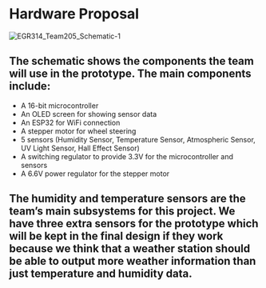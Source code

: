 # Hardware Proposal
![EGR314_Team205_Schematic-1](https://github.com/WhoWaWay/WhoWaWay.github.io/assets/157083035/95d77cf2-481b-4f20-b52d-b487325469f4)

## The schematic shows the components the team will use in the prototype. The main components include:
* A 16-bit microcontroller 
* An OLED screen for showing sensor data
* An ESP32 for WiFi connection
* A stepper motor for wheel steering
* 5 sensors (Humidity Sensor, Temperature Sensor, Atmospheric Sensor, UV Light Sensor, Hall Effect Sensor)
* A switching regulator to provide 3.3V for the microcontroller and sensors 
* A 6.6V power regulator for the stepper motor
## The humidity and temperature sensors are the team’s main subsystems for this project. We have three extra sensors for the prototype which will be kept in the final design if they work because we think that a weather station should be able to output more weather information than just temperature and humidity data.

